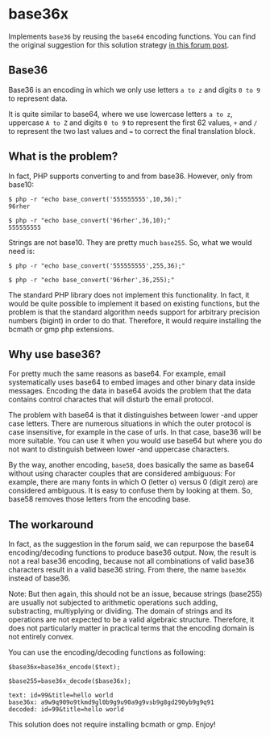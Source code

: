 # base36x

Implements `base36` by reusing the `base64` encoding functions. You can find the original suggestion for this solution strategy [in this forum post](http://forums.phpfreaks.com/topic/218241-php-base36-encodingdecoding-for-textdata/).

## Base36

Base36 is an encoding in which we only use letters `a to z` and digits `0 to 9` to represent data.

It is quite similar to base64, where we use lowercase letters `a to z`, uppercase `A to Z` and digits `0 to 9` to represent the first 62 values, `+` and `/` to represent the two last values and `=` to correct the final translation block.

## What is the problem?

In fact, PHP supports converting to and from base36. However, only from base10:

	$ php -r "echo base_convert('555555555',10,36);"
	96rher

	$ php -r "echo base_convert('96rher',36,10);"
	555555555

Strings are not base10. They are pretty much `base255`. So, what we would need is:

	$ php -r "echo base_convert('555555555',255,36);"

	$ php -r "echo base_convert('96rher',36,255);"

The standard PHP library does not implement this functionality. In fact, it would be quite possible to implement it based on existing functions, but the problem is that the standard algorithm needs support for arbitrary precision numbers (bigint) in order to do that. Therefore, it would require installing the bcmath or gmp php extensions. 

## Why use base36?

For pretty much the same reasons as base64. For example, email systematically uses base64 to embed images and other binary data inside messages. Encoding the data in base64 avoids the problem that the data contains control charactes that will disturb the email protocol.

The problem with base64 is that it distinguishes between lower -and upper case letters. There are numerous situations in which the outer protocol is case insensitive, for example in the case of urls. In that case, base36 will be more suitable. You can use it when you would use base64 but where you do not want to distinguish between lower -and uppercase characters.

By the way, another encoding, `base58`, does basically the same as base64 without using character couples that are considered ambiguous: For example, there are many fonts in which O (letter o) versus 0 (digit zero) are considered ambiguous. It is easy to confuse them by looking at them. So, base58 removes those letters from the encoding base.

## The workaround

In fact, as the suggestion in the forum said, we can repurpose the base64 encoding/decoding functions to produce base36 output. Now, the result is not a real base36 encoding, because not all combinations of valid base36 characters result in a valid base36 string. From there, the name `base36x` instead of base36.

Note: But then again, this should not be an issue, because strings (base255) are usually not subjected to arithmetic operations such adding, substracting, multiyplying or dividing. The domain of strings and its operations are not expected to be a valid algebraic structure. Therefore, it does not particularly matter in practical terms that the encoding domain is not entirely convex.

You can use the encoding/decoding functions as following:

	$base36x=base36x_encode($text);

	$base255=base36x_decode($base36x);

	text: id=99&title=hello world
	base36x: a9w9q909o9tkmd9gl0b9g9u90a9g9vsb9g8gd290yb9g9q91
	decoded: id=99&title=hello world

This solution does not require installing bcmath or gmp. Enjoy!

